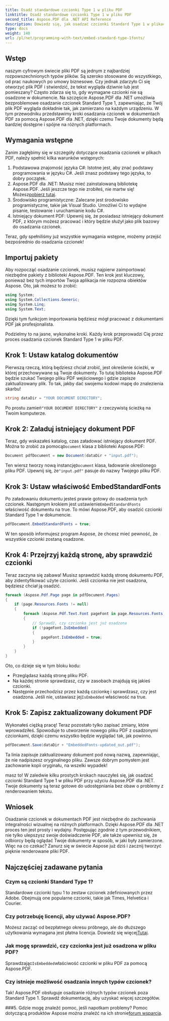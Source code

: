 ```yaml
---
title: Osadź standardowe czcionki Type 1 w pliku PDF
linktitle: Osadź standardowe czcionki Type 1 w pliku PDF
second_title: Aspose.PDF dla .NET API Reference
description: Dowiedz się, jak osadzać czcionki Standard Type 1 w plikach PDF za pomocą Aspose.PDF dla .NET, korzystając z tego przewodnika krok po kroku, aby poprawić dostępność dokumentu.
type: docs
weight: 140
url: /pl/net/programming-with-text/embed-standard-type-1fonts/
---
```

## Wstęp

naszym cyfrowym świecie pliki PDF są jednym z najbardziej rozpowszechnionych typów plików. Są szeroko stosowane do wszystkiego, od prac naukowych po umowy biznesowe. Czy jednak zdarzyło Ci się otworzyć plik PDF i stwierdzić, że tekst wygląda dziwnie lub jest pomieszany? Często zdarza się to, gdy wymagane czcionki nie są osadzone w dokumencie. Na szczęście Aspose.PDF dla .NET umożliwia bezproblemowe osadzanie czcionek Standard Type 1, zapewniając, że Twój plik PDF wygląda dokładnie tak, jak zamierzano na każdym urządzeniu. W tym przewodniku przedstawimy kroki osadzania czcionek w dokumentach PDF za pomocą Aspose.PDF dla .NET, dzięki czemu Twoje dokumenty będą bardziej dostępne i spójne na różnych platformach.

## Wymagania wstępne

Zanim zagłębimy się w szczegóły dotyczące osadzania czcionek w plikach PDF, należy spełnić kilka warunków wstępnych:

1. Podstawowa znajomość języka C#: Istotne jest, aby znać podstawy programowania w języku C#. Jeśli znasz podstawy tego języka, to dobry początek.
2. Aspose.PDF dla .NET: Musisz mieć zainstalowaną bibliotekę Aspose.PDF. Jeśli jeszcze tego nie zrobiłeś, nie martw się! Możesz[pobierz tutaj](https://releases.aspose.com/pdf/net/). 
3. Środowisko programistyczne: Zalecane jest środowisko programistyczne, takie jak Visual Studio. Umożliwi Ci to wydajne pisanie, testowanie i uruchamianie kodu C#.
4. Istniejący dokument PDF: Upewnij się, że posiadasz istniejący dokument PDF, z którym możesz pracować i który będzie służył jako plik bazowy do osadzania czcionek.

Teraz, gdy spełniliśmy już wszystkie wymagania wstępne, możemy przejść bezpośrednio do osadzania czcionek!

## Importuj pakiety

Aby rozpocząć osadzanie czcionek, musisz najpierw zaimportować niezbędne pakiety z biblioteki Aspose.PDF. Ten krok jest kluczowy, ponieważ bez tych importów Twoja aplikacja nie rozpozna obiektów Aspose. Oto, jak możesz to zrobić:

```csharp
using System;
using System.Collections.Generic;
using System.Linq;
using System.Text;
```

Dzięki tym funkcjom importowania będziesz mógł pracować z dokumentami PDF jak profesjonalista.

Podzielmy to na jasne, wykonalne kroki. Każdy krok przeprowadzi Cię przez proces osadzania czcionek Standard Type 1 w pliku PDF.

## Krok 1: Ustaw katalog dokumentów

Pierwszą rzeczą, którą będziesz chciał zrobić, jest określenie ścieżki, w której przechowywane są Twoje dokumenty. To tutaj biblioteka Aspose.PDF będzie szukać Twojego pliku PDF wejściowego i gdzie zapisze zaktualizowany plik. To tak, jakby dać swojemu kodowi mapę do znalezienia skarbu!

```csharp
string dataDir = "YOUR DOCUMENT DIRECTORY";
```

 Po prostu zamień`"YOUR DOCUMENT DIRECTORY"` z rzeczywistą ścieżką na Twoim komputerze.

## Krok 2: Załaduj istniejący dokument PDF

 Teraz, gdy wskazałeś katalog, czas załadować istniejący dokument PDF. Można to zrobić za pomocą`Document` klasa z biblioteki Aspose.PDF:

```csharp
Document pdfDocument = new Document(dataDir + "input.pdf");
```

 Ten wiersz tworzy nową instancję`Document` klasa, ładowanie określonego pliku PDF. Upewnij się, że`"input.pdf"` pasuje do nazwy Twojego pliku PDF.

## Krok 3: Ustaw właściwość EmbedStandardFonts

 Po załadowaniu dokumentu jesteś prawie gotowy do osadzenia tych czcionek. Następnym krokiem jest ustawienie`EmbedStandardFonts` właściwość dokumentu na true. To mówi Aspose.PDF, aby osadzić czcionki Standard Type 1 w dokumencie. 

```csharp
pdfDocument.EmbedStandardFonts = true;
```

W ten sposób informujesz program Aspose, że chcesz mieć pewność, że wszystkie czcionki zostaną osadzone.

## Krok 4: Przejrzyj każdą stronę, aby sprawdzić czcionki

Teraz zaczyna się zabawa! Musisz sprawdzić każdą stronę dokumentu PDF, aby zidentyfikować użyte czcionki. Jeśli czcionka nie jest osadzona, będziesz chciał ją osadzić. 

```csharp
foreach (Aspose.Pdf.Page page in pdfDocument.Pages)
{
    if (page.Resources.Fonts != null)
    {
        foreach (Aspose.Pdf.Text.Font pageFont in page.Resources.Fonts)
        {
            // Sprawdź, czy czcionka jest już osadzona
            if (!pageFont.IsEmbedded)
            {
                pageFont.IsEmbedded = true;
            }
        }
    }
}
```

Oto, co dzieje się w tym bloku kodu:
- Przeglądasz każdą stronę pliku PDF.
- Na każdej stronie sprawdzasz, czy w zasobach znajdują się jakieś czcionki.
-  Następnie przechodzisz przez każdą czcionkę i sprawdzasz, czy jest osadzona. Jeśli nie, ustawiasz jej`IsEmbedded` właściwość na true.

## Krok 5: Zapisz zaktualizowany dokument PDF

Wykonałeś ciężką pracę! Teraz pozostało tylko zapisać zmiany, które wprowadziłeś. Spowoduje to utworzenie nowego pliku PDF z osadzonymi czcionkami, dzięki czemu wszystko będzie wyglądać tak, jak powinno.

```csharp
pdfDocument.Save(dataDir + "EmbeddedFonts-updated_out.pdf");
```

Ta linia zapisuje zaktualizowany dokument pod nową nazwą, zapewniając, że nie nadpiszesz oryginalnego pliku. Zawsze dobrym pomysłem jest zachowanie kopii oryginału, na wszelki wypadek!

masz to! W zaledwie kilku prostych krokach nauczyłeś się, jak osadzać czcionki Standard Type 1 w pliku PDF przy użyciu Aspose.PDF dla .NET. Twoje dokumenty są teraz gotowe do udostępniania bez obaw o problemy z renderowaniem tekstu.

## Wniosek

Osadzanie czcionek w dokumentach PDF jest niezbędne do zachowania integralności wizualnej na różnych platformach. Dzięki Aspose.PDF dla .NET proces ten jest prosty i wydajny. Postępując zgodnie z tym przewodnikiem, nie tylko ulepszysz swoje doświadczenie PDF, ale także upewnisz się, że odbiorcy będą oglądać Twoje dokumenty w sposób, w jaki były zamierzone. Więc na co czekać? Zanurz się w świecie Aspose już dziś i zacznij tworzyć pięknie renderowane pliki PDF.

## Najczęściej zadawane pytania

### Czym są czcionki Standard Type 1?
Standardowe czcionki typu 1 to zestaw czcionek zdefiniowanych przez Adobe. Obejmują one popularne czcionki, takie jak Times, Helvetica i Courier.

### Czy potrzebuję licencji, aby używać Aspose.PDF?
 Możesz zacząć od bezpłatnego okresu próbnego, ale do dłuższego użytkowania wymagana jest płatna licencja. Dowiedz się więcej[Tutaj](https://purchase.aspose.com/buy).

### Jak mogę sprawdzić, czy czcionka jest już osadzona w pliku PDF?
 Sprawdzając`IsEmbedded`właściwość czcionki w pliku PDF za pomocą Aspose.PDF.

### Czy istnieje możliwość osadzania innych typów czcionek?
Tak! Aspose.PDF obsługuje osadzanie różnych typów czcionek poza Standard Type 1. Sprawdź dokumentację, aby uzyskać więcej szczegółów.

###5. Gdzie mogę znaleźć pomoc, jeśli napotkam problemy?
 Pomoc dotyczącą produktów Aspose można znaleźć na ich stronie[forum wsparcia](https://forum.aspose.com/c/pdf/10).